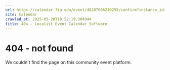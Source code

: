 ```yaml
---
url: https://calendar.fiu.edu/event/48287606210255/confirm?instance_id=48287606210256&return=https%3A%2F%2Fcalendar.fiu.edu%2F
site: Calendar
crawled_at: 2025-05-20T10:52:19.304944
title: 404 - Localist Event Calendar Software
---
```


# 404 - not found
We couldn't find the page on this community event platform.
